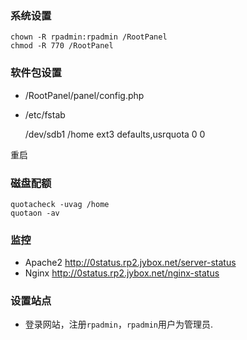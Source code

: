 
    
### 系统设置
    
    chown -R rpadmin:rpadmin /RootPanel
    chmod -R 770 /RootPanel

  
### 软件包设置

* /RootPanel/panel/config.php
* /etc/fstab

    /dev/sdb1 /home ext3 defaults,usrquota 0 0
    
重启

### 磁盘配额

    quotacheck -uvag /home
    quotaon -av

### 监控

* Apache2 http://0status.rp2.jybox.net/server-status
* Nginx http://0status.rp2.jybox.net/nginx-status
    
### 设置站点

* 登录网站，注册`rpadmin`，`rpadmin`用户为管理员.

    

